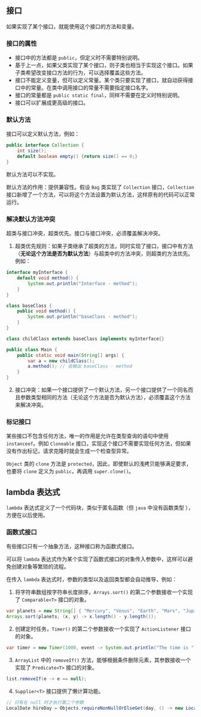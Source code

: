 ## 接口

如果实现了某个接口，就能使用这个接口的方法和变量。

### 接口的属性

- 接口中的方法都是 `public`，但定义时不需要特别说明。
- 基于上一点，如果父类实现了某个接口，则子类也相当于实现这个接口。如果子类希望改变接口方法的行为，可以选择覆盖这些方法。
- 接口不能定义变量，但可以定义常量。某个类只要实现了接口，就自动获得接口中的常量。在类中调用接口的常量不需要指定接口名字。
- 接口的常量都是 `public static final`，同样不需要在定义时特别说明。
- 接口可以扩展成更高级的接口。

### 默认方法

接口可以定义默认方法，例如：

```java
public interface Collection {
    int size();
    default boolean empty() {return size() == 0;}
}
```

默认方法可以不实现。

默认方法的作用：提供兼容性。假设 `Bag` 类实现了 `Collection` 接口，`Collection` 接口新增了一个方法，可以将这个方法设置为默认方法，这样原有的代码可以正常运行。

### 解决默认方法冲突

超类与接口冲突，超类优先。接口与接口冲突，必须覆盖解决冲突。

1. 超类优先规则：如果子类继承了超类的方法，同时实现了接口，接口中有方法（**无论这个方法是否为默认方法**）与超类中的方法冲突，则超类的方法优先。例如：

```java
interface myInterface {
    default void method() {
        System.out.println("Interface - method");
    }
}

class baseClass {
    public void method() {
        System.out.println("baseClass - method");
    }
}

class childClass extends baseClass implements myInterface{}

public class Main {
    public static void main(String[] args) {
        var a = new childClass();
        a.method(); // 会输出 baseClass - method
    }
}
```

2. 接口冲突：如果一个接口提供了一个默认方法，另一个接口提供了一个同名而且参数类型相同的方法（无论这个方法是否为默认方法），必须覆盖这个方法来解决冲突。

### 标记接口

某些接口不包含任何方法，唯一的作用是允许在类型查询的语句中使用 `instanceof`。例如 `Cloneable` 接口，实现这个接口不需要实现任何方法，但如果没有作出标记，请求克隆时就会生成一个检查型异常。

`Object` 类的 `clone` 方法是 `protected`，因此，即使默认的浅拷贝能够满足要求，也要将 `clone` 定义为 `public`，再调用 `super.clone()`。

## lambda 表达式

`lambda` 表达式定义了一个代码块，类似于匿名函数（但 `java` 中没有函数类型 ），方便在以后使用。

### 函数式接口

有些接口只有一个抽象方法，这种接口称为函数式接口。

可以将 `lambda` 表达式作为某个实现了函数式接口的对象传入参数中，这样可以避免创建对象等繁琐的流程。

在传入 `lambda` 表达式时，参数的类型以及返回类型都会自动推导，例如：

1.   将字符串数组按字符串长度排序，`Arrays.sort()` 的第二个参数接收一个实现了 `Comparable<T>` 接口的对象。

```java
var planets = new String[] { "Mercury", "Venus", "Earth", "Mars", "Jupiter", "Saturn", "Uranus", "Neptune" };
Arrays.sort(planets, (x, y) -> x.length() - y.length());
```

2.   创建定时任务，`Timer()` 的第二个参数接收一个实现了 `ActionListener` 接口的对象。

```java
var timer = new Timer(1000, event -> System.out.println("The time is " + new Date()));
```

3.   `ArrayList` 中的 `removeIf()` 方法，能够根据条件删除元素，其参数接收一个实现了 `Predicate<T>` 接口的对象。

```java
list.removeIf(e -> e == null);
```

4.   `Supplier<T>` 接口提供了懒计算功能。

```java
// 只有在 null 时才执行第二个参数
LocalDate hireDay = Objects.requireNonNullOrElseGet(day, () -> new LocalDate(1970, 1, 1));
```


